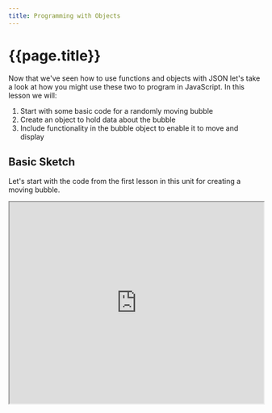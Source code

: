 ```yaml
---
title: Programming with Objects
---
```


# {{page.title}}

Now that we've seen how to use functions and objects with JSON let's take a look at how you might use these two to program in JavaScript. In this lesson we will:

1. Start with some basic code for a randomly moving bubble
1. Create an object to hold data about the bubble
2. Include functionality in the bubble object to enable it to move and display

## Basic Sketch

Let's start with the code from the first lesson in this unit for creating a moving bubble.

<script type="text/p5" data-autoplay data-preview-width="250" data-height="400">
let x,y;
function setup(){
    createCanvas(200,200);
    x = width/2;
    y = height/2;
}

function draw(){
    background(0);
    moveBubble(5);
    displayBubble();
    
}

function moveBubble(maxMovement){
    x += random(-maxMovement, maxMovement);
    y += random(-maxMovement, maxMovement);
}

function displayBubble(){
    stroke(255);
    strokeWeight(4);
    noFill();
    ellipse(x,y,50);
}
</script>

<iframe src="https://editor.p5js.org/mdarfler/sketches/r1gcfazyr" width = "100%" height = "400" ></iframe>